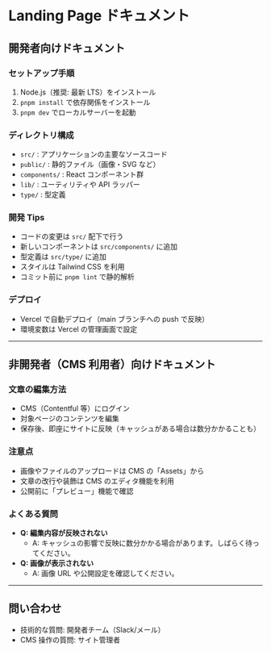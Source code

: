 # Landing Page ドキュメント

## 開発者向けドキュメント

### セットアップ手順

1. Node.js（推奨: 最新 LTS）をインストール
2. `pnpm install` で依存関係をインストール
3. `pnpm dev` でローカルサーバーを起動

### ディレクトリ構成

- `src/` : アプリケーションの主要なソースコード
- `public/` : 静的ファイル（画像・SVG など）
- `components/` : React コンポーネント群
- `lib/` : ユーティリティや API ラッパー
- `type/` : 型定義

### 開発 Tips

- コードの変更は `src/` 配下で行う
- 新しいコンポーネントは `src/components/` に追加
- 型定義は `src/type/` に追加
- スタイルは Tailwind CSS を利用
- コミット前に `pnpm lint` で静的解析

### デプロイ

- Vercel で自動デプロイ（main ブランチへの push で反映）
- 環境変数は Vercel の管理画面で設定

---

## 非開発者（CMS 利用者）向けドキュメント

### 文章の編集方法

- CMS（Contentful 等）にログイン
- 対象ページのコンテンツを編集
- 保存後、即座にサイトに反映（キャッシュがある場合は数分かかることも）

### 注意点

- 画像やファイルのアップロードは CMS の「Assets」から
- 文章の改行や装飾は CMS のエディタ機能を利用
- 公開前に「プレビュー」機能で確認

### よくある質問

- **Q: 編集内容が反映されない**
  - A: キャッシュの影響で反映に数分かかる場合があります。しばらく待ってください。
- **Q: 画像が表示されない**
  - A: 画像 URL や公開設定を確認してください。

---

## 問い合わせ

- 技術的な質問: 開発者チーム（Slack/メール）
- CMS 操作の質問: サイト管理者
